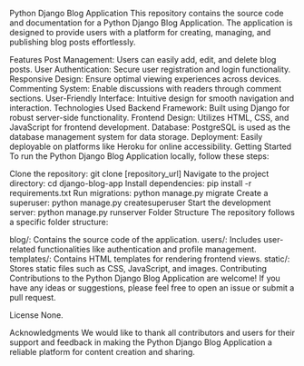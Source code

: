 Python Django Blog Application
This repository contains the source code and documentation for a Python Django Blog Application. The application is designed to provide users with a platform for creating, managing, and publishing blog posts effortlessly.

Features
Post Management: Users can easily add, edit, and delete blog posts.
User Authentication: Secure user registration and login functionality.
Responsive Design: Ensure optimal viewing experiences across devices.
Commenting System: Enable discussions with readers through comment sections.
User-Friendly Interface: Intuitive design for smooth navigation and interaction.
Technologies Used
Backend Framework: Built using Django for robust server-side functionality.
Frontend Design: Utilizes HTML, CSS, and JavaScript for frontend development.
Database: PostgreSQL is used as the database management system for data storage.
Deployment: Easily deployable on platforms like Heroku for online accessibility.
Getting Started
To run the Python Django Blog Application locally, follow these steps:

Clone the repository: git clone [repository_url]
Navigate to the project directory: cd django-blog-app
Install dependencies: pip install -r requirements.txt
Run migrations: python manage.py migrate
Create a superuser: python manage.py createsuperuser
Start the development server: python manage.py runserver
Folder Structure
The repository follows a specific folder structure:

blog/: Contains the source code of the application.
users/: Includes user-related functionalities like authentication and profile management.
templates/: Contains HTML templates for rendering frontend views.
static/: Stores static files such as CSS, JavaScript, and images.
Contributing
Contributions to the Python Django Blog Application are welcome! If you have any ideas or suggestions, please feel free to open an issue or submit a pull request.

License
None.

Acknowledgments
We would like to thank all contributors and users for their support and feedback in making the Python Django Blog Application a reliable platform for content creation and sharing.
